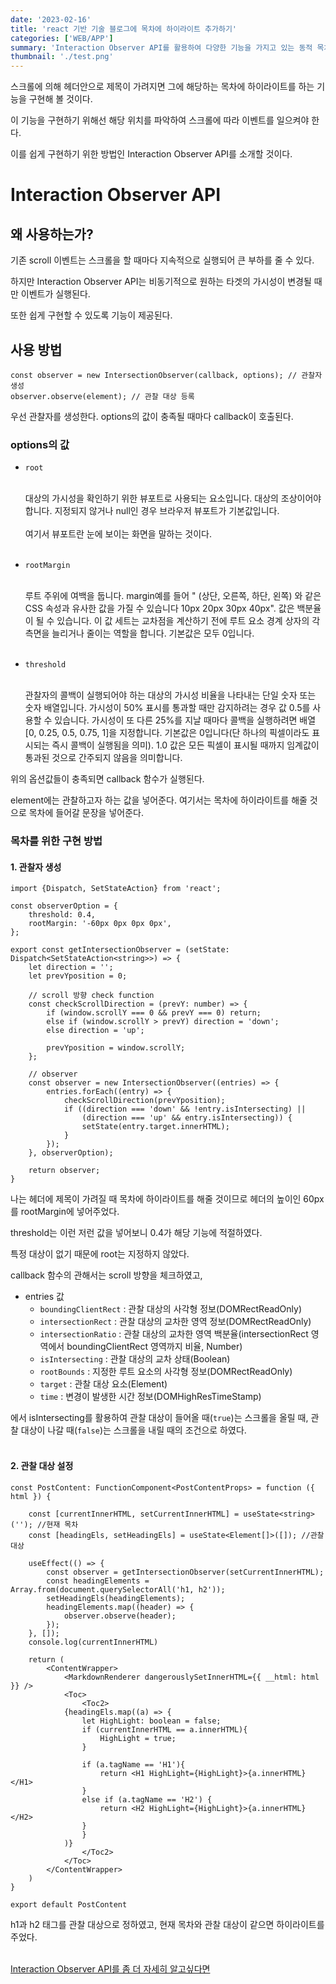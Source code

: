 ```yaml
---
date: '2023-02-16'
title: 'react 기반 기술 블로그에 목차에 하이라이트 추가하기'
categories: ['WEB/APP']
summary: 'Interaction Observer API를 활용하여 다양한 기능을 가지고 있는 동적 목차를 추가해보자.'
thumbnail: './test.png'
---
```


스크롤에 의해 헤더안으로 제목이 가려지면 그에 해당하는 목차에 하이라이트를 하는 기능을 구현해 볼 것이다.

이 기능을 구현하기 위해선 해당 위치를 파악하여 스크롤에 따라 이벤트를 일으켜야 한다.

이를 쉽게 구현하기 위한 방법인 Interaction Observer API를 소개할 것이다.

<div id="Interaction Observer API"></div>

# Interaction Observer API

<div id="왜 사용하는가?"></div>

## 왜 사용하는가?

기존 scroll 이벤트는 스크롤을 할 때마다 지속적으로 실행되어 큰 부하를 줄 수 있다.

하지만 Interaction Observer API는 비동기적으로 원하는 타겟의 가시성이 변경될 때만 이벤트가 실행된다.

또한 쉽게 구현할 수 있도록 기능이 제공된다.

<div id="사용 방법"></div>

## 사용 방법

```
const observer = new IntersectionObserver(callback, options); // 관찰자 생성
observer.observe(element); // 관찰 대상 등록
```

우선 관찰자를 생성한다. options의 값이 충족될 때마다 callback이 호출된다.

### options의 값

- `root`

  <br>
  대상의 가시성을 확인하기 위한 뷰포트로 사용되는 요소입니다. 대상의 조상이어야 합니다. 지정되지 않거나 null인 경우 브라우저 뷰포트가 기본값입니다.
  
  <br>
  <br>
  여기서 뷰포트란 눈에 보이는 화면을 말하는 것이다.
  <br>
  <br>
  
- `rootMargin`
  
  <br>
  루트 주위에 여백을 둡니다. margin예를 들어 " (상단, 오른쪽, 하단, 왼쪽) 와 같은 CSS 속성과 유사한 값을 가질 수 있습니다 10px 20px 30px 40px". 값은 백분율이 될 수 있습니다. 이 값 세트는 교차점을 계산하기 전에 루트 요소 경계 상자의 각 측면을 늘리거나 줄이는 역할을 합니다. 기본값은 모두 0입니다.

  <br>
  <br>
  
- `threshold`

  <br>
  관찰자의 콜백이 실행되어야 하는 대상의 가시성 비율을 나타내는 단일 숫자 또는 숫자 배열입니다. 가시성이 50% 표시를 통과할 때만 감지하려는 경우 값 0.5를 사용할 수 있습니다. 가시성이 또 다른 25%를 지날 때마다 콜백을 실행하려면 배열 [0, 0.25, 0.5, 0.75, 1]을 지정합니다. 기본값은 0입니다(단 하나의 픽셀이라도 표시되는 즉시 콜백이 실행됨을 의미). 1.0 값은 모든 픽셀이 표시될 때까지 임계값이 통과된 것으로 간주되지 않음을 의미합니다.
  
위의 옵션값들이 충족되면 callback 함수가 실행된다.

element에는 관찰하고자 하는 값을 넣어준다. 여기서는 목차에 하이라이트를 해줄 것으로 목차에 들어갈 문장을 넣어준다.

### 목차를 위한 구현 방법

#### 1. 관찰자 생성

````
import {Dispatch, SetStateAction} from 'react';

const observerOption = {
    threshold: 0.4,
    rootMargin: '-60px 0px 0px 0px',
};

export const getIntersectionObserver = (setState: Dispatch<SetStateAction<string>>) => {
    let direction = '';
    let prevYposition = 0;

    // scroll 방향 check function
    const checkScrollDirection = (prevY: number) => {
        if (window.scrollY === 0 && prevY === 0) return;
        else if (window.scrollY > prevY) direction = 'down';
        else direction = 'up';

        prevYposition = window.scrollY;
    };

    // observer
    const observer = new IntersectionObserver((entries) => {
        entries.forEach((entry) => {
            checkScrollDirection(prevYposition);
            if ((direction === 'down' && !entry.isIntersecting) ||
                (direction === 'up' && entry.isIntersecting)) {
                setState(entry.target.innerHTML);
            }
        });
    }, observerOption);

    return observer;
}
````

나는 헤더에 제목이 가려질 때 목차에 하이라이트를 해줄 것이므로 헤더의 높이인 60px를 rootMargin에 넣어주었다.

threshold는 이런 저런 값을 넣어보니 0.4가 해당 기능에 적절하였다.

특정 대상이 없기 때문에 root는 지정하지 않았다.

callback 함수의 관해서는 scroll 방향을 체크하였고, 

- entries 값
  - `boundingClientRect` : 관찰 대상의 사각형 정보(DOMRectReadOnly)
  - `intersectionRect` : 관찰 대상의 교차한 영역 정보(DOMRectReadOnly)
  - `intersectionRatio` : 관찰 대상의 교차한 영역 백분율(intersectionRect 영역에서 boundingClientRect 영역까지 비율, Number)
  - `isIntersecting` : 관찰 대상의 교차 상태(Boolean)
  - `rootBounds` : 지정한 루트 요소의 사각형 정보(DOMRectReadOnly)
  - `target` : 관찰 대상 요소(Element)
  - `time` : 변경이 발생한 시간 정보(DOMHighResTimeStamp)

에서 isIntersecting를 활용하여 관찰 대상이 들어올 때(`true`)는 스크롤을 올릴 때, 관찰 대상이 나갈 때(`false`)는 스크롤을 내릴 때의 조건으로 하였다.
<br>
<br>

#### 2. 관찰 대상 설정

```
const PostContent: FunctionComponent<PostContentProps> = function ({ html }) {

    const [currentInnerHTML, setCurrentInnerHTML] = useState<string>(''); //현재 목차
    const [headingEls, setHeadingEls] = useState<Element[]>([]); //관찰 대상

    useEffect(() => {
        const observer = getIntersectionObserver(setCurrentInnerHTML);
        const headingElements = Array.from(document.querySelectorAll('h1, h2'));
        setHeadingEls(headingElements);
        headingElements.map((header) => {
            observer.observe(header);
        });
    }, []);
    console.log(currentInnerHTML)

    return (
        <ContentWrapper>
            <MarkdownRenderer dangerouslySetInnerHTML={{ __html: html }} />
            <Toc>
                <Toc2>
            {headingEls.map((a) => {
                let HighLight: boolean = false;
                if (currentInnerHTML == a.innerHTML){
                    HighLight = true;
                }

                if (a.tagName == 'H1'){
                    return <H1 HighLight={HighLight}>{a.innerHTML}</H1>
                }
                else if (a.tagName == 'H2') {
                    return <H2 HighLight={HighLight}>{a.innerHTML}</H2>
                }
                }
            )}
                </Toc2>
            </Toc>
        </ContentWrapper>
    )
}

export default PostContent
```

h1과 h2 태그를 관찰 대상으로 정하였고, 현재 목차와 관찰 대상이 같으면 하이라이트를 주었다.
<br>
<br>

[Interaction Observer API를 좀 더 자세히 알고싶다면](https://heropy.blog/2019/10/27/intersection-observer/)




